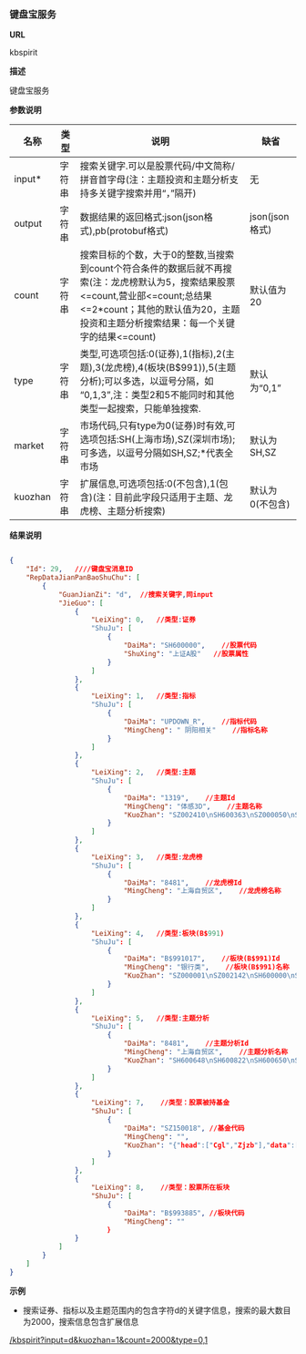 
### 键盘宝服务

**URL**

kbspirit

**描述**

键盘宝服务

**参数说明**

|名称|类型|说明|缺省|
| -------- | -------- | -------- | -------- |
|input\*|字符串|搜索关键字.可以是股票代码/中文简称/拼音首字母(注：主题投资和主题分析支持多关键字搜索并用“，”隔开)|无|
|output|字符串|数据结果的返回格式:json(json格式),pb(protobuf格式)|json(json格式)|
|count|字符串|搜索目标的个数，大于0的整数,当搜索到count个符合条件的数据后就不再搜索(注：龙虎榜默认为5，搜索结果股票<=count,营业部<=count;总结果<=2*count；其他的默认值为20，主题投资和主题分析搜索结果：每一个关键字的结果<=count)|默认值为20|
|type|字符串|类型,可选项包括:0(证券),1(指标),2(主题),3(龙虎榜),4(板块(B$991)),5(主题分析);可以多选，以逗号分隔，如 “0,1,3”,注：类型2和5不能同时和其他类型一起搜索，只能单独搜索.|默认为“0,1”|
|market|字符串|市场代码,只有type为0(证券)时有效,可选项包括:SH(上海市场),SZ(深圳市场);可多选，以逗号分隔如SH,SZ;\*代表全市场|默认为SH,SZ|
|kuozhan|字符串|扩展信息,可选项包括:0(不包含),1(包含)(注：目前此字段只适用于主题、龙虎榜、主题分析搜索)|默认为0(不包含)|

**结果说明**

```json

{
    "Id": 29,   ////键盘宝消息ID
    "RepDataJianPanBaoShuChu": [
        {
            "GuanJianZi": "d",  //搜索关键字,同input
            "JieGuo": [
                {
                    "LeiXing": 0,   //类型:证券
                    "ShuJu": [
                        {
                            "DaiMa": "SH600000",    //股票代码
                            "ShuXing": "上证A股"   //股票属性
                        }
                    ]
                },
                {
                    "LeiXing": 1,   //类型:指标
                    "ShuJu": [
                        {
                            "DaiMa": "UPDOWN_R",    //指标代码
                            "MingCheng": " 阴阳相关"    //指标名称
                        }
                    ]
                },
                {
                    "LeiXing": 2,   //类型:主题
                    "ShuJu": [
                        {
                            "DaiMa": "1319",    //主题Id
                            "MingCheng": "体感3D",    //主题名称
                            "KuoZhan": "SZ002410\nSH600363\nSZ000050\nSZ000973" //主题包含的成分股
                        }
                    ]
                },
                {
                    "LeiXing": 3,   //类型:龙虎榜
                    "ShuJu": [
                        {
                            "DaiMa": "8481",    //龙虎榜Id
                            "MingCheng": "上海自贸区",    //龙虎榜名称
                        }
                    ]
                },
                {
                    "LeiXing": 4,   //类型:板块(B$991)
                    "ShuJu": [
                        {
                            "DaiMa": "B$991017",    //板块(B$991)Id
                            "MingCheng": "银行类",    //板块(B$991)名称
                            "KuoZhan": "SZ000001\nSZ002142\nSH600000\nSH600015\nSH600016" //板块(B$991)包含的成分股
                        }
                    ]
                },
                {
                    "LeiXing": 5,   //类型:主题分析
                    "ShuJu": [
                        {
                            "DaiMa": "8481",    //主题分析Id
                            "MingCheng": "上海自贸区",    //主题分析名称
                            "KuoZhan": "SH600648\nSH600822\nSH600650\nSH600836" //主题分析包含的成分股
                        }
                    ]
                },
				{
					"LeiXing": 7,    //类型：股票被持基金
					"ShuJu": [
						{
							"DaiMa": "SZ150018", //基金代码
							"MingCheng": "",
							"KuoZhan": "{"head":["Cgl","Zjzb"],"data":[[2259.623,2.79]]}" //持股量，占净值比
						}
					]
				},
				{
					"LeiXing": 8,    //类型：股票所在板块
					"ShuJu": [
						{
							"DaiMa": "B$993885", //板块代码
							"MingCheng": ""
						｝
				}
            ]
        }
    ]
}
```

**示例**

- 搜索证券、指标以及主题范围内的包含字符d的关键字信息，搜索的最大数目为2000，搜索信息包含扩展信息

[/kbspirit?input=d&kuozhan=1&count=2000&type=0,1]($APIHOST$/kbspirit?input=d&kuozhan=1&count=2000&type=0,1)
